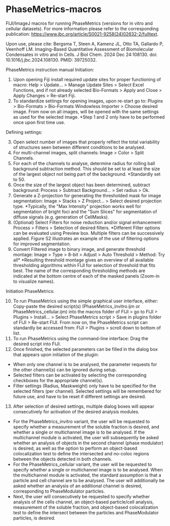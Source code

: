 # PhaseMetrics-macros
FIJI/ImageJ macros for running PhaseMetrics (versions for in vitro and cellular datasets). For more information please refer to the corresponding publication:  https://www.jbc.org/article/S0021-9258(24)02632-2/fulltext. 

Upon use, please cite: Bergsma T, Steen A, Kamenz JL, Otto TA, Gallardo P, Veenhoff LM. Imaging-Based Quantitative Assessment of Biomolecular Condensates in vitro and in Cells. J Biol Chem. 2024 Dec 24:108130. doi: 10.1016/j.jbc.2024.108130. PMID: 39725032.

PhaseMetrics instruction manual
Initiation:
1.	Upon opening Fiji install required update sites for proper functioning of macro:
	Help > Update… > Manage Update Sites > Select Excel Functions, and if not already selected Bio-Formats > Apply and Close > Apply Changes > Re-start Fiji.
2.	To standardize settings for opening images, upon re-start go to:
	Plugins > Bio-Formats > Bio-Formats Windowless Importer > Choose desired image. From now on all images, will be opened with the same settings as used for the selected image.
*Step 1 and 2 only have to be performed once upon first time use.

Defining settings:

3.	Open select number of images that properly reflect the total variability of structures seen between different conditions to be analysed.
4.	For multi-channel images, split channels:
	Image > Color > Split Channels.
5.	For each of the channels to analyse, determine radius for rolling ball background subtraction method. This should be set to at least the size of the largest object not being part of the background. 
*Standardly set to 50.
6.	Once the size of the largest object has been determined, subtract background:
	Process > Subtract Background... > Set radius > Ok.
7.	Generate a Z-projection for generating the thresholded mask for image segmentation:
	Image > Stacks > Z Project... > Select desired projection type. 
*Typically, the "Max Intensity" projection works well for segmentation of bright foci and the "Sum Slices" for segmentation of diffuse signals (e.g. generation of CellMasks).
8.	(Optional) Select Filters for noise reduction and/or signal enhancement:
	Process > Filters > Selection of desired filters. 
*Different Filter options can be evaluated using Preview box. Multiple filters can be successively applied. Figure S2 illustrates an example of the use of filtering options for improved segmentation.
9.	Convert Filtered image to binary image, and generate threshold montage:
	Image > Type > 8-bit > Adjust > Auto Threshold > Method: Try all*
*Resulting threshold montage gives an overview of all available thresholding algorithms within FIJI for selection of threshold that fits best. The name of the corresponding thresholding methods are indicated at the bottom centre of each of the masked panels (Zoom-in to visualize names).

Initiation PhaseMetrics:

10.	To run PhaseMetrics using the simple graphical user interface, either:
	Copy-paste the desired script(s) (PhaseMetrics_invitro.ijm or PhaseMetrics_cellular.ijm) into the macros folder of FIJI > go to FIJI > Plugins > Install… > Select PhaseMetrics script > Save in plugins folder of FIJI > Re-start FIJI. From now on, the PhaseMetrics script can standardly be accessed from: FIJI > Plugins > scroll down to bottom of list.
11.	To run PhaseMetrics using the command-line interface:
	Drag the desired script into FIJI.
12.	Once finished, the selected parameters can be filled in the dialog box that appears upon initiation of the plugin: 
*	When only one channel is to be analysed, the parameter requests for the other channel(s) can be ignored during setup. 
*	Selected filters can be activated by selecting the corresponding checkboxes for the appropriate channel(s). 
*	Filter settings (Radius, Maskweight) only have to be specified for the selected filters (per channel). Selected settings will be remembered for future use, and have to be reset if different settings are desired.
13.	After selection of desired settings, multiple dialog boxes will appear consecutively for activation of the desired analysis modules. 
*	For the PhaseMetrics_invitro variant, the user will be requested to specify whether a measurement of the soluble fraction is desired, and whether a single or multichannel image is to be analysed. If the multichannel module is activated, the user will subsequently be asked whether an analysis of objects in the second channel (phase modulator) is desired, as well as the option to perform an object-based colocalization test to define the intersected and no-coloc regions between the objects detected in both channels. 
*	For the PhaseMetrics_cellular variant, the user will be requested to specify whether a single or multichannel image is to be analysed. When the multichannel module is activated, the standard assumption is that a particle and cell channel are to be analysed. The user will additionally be asked whether an analysis of an additional channel is desired, corresponding to PhaseModulator particles.
*	Next, the user will consecutively be requested to specify whether analysis of the cells channel, an object-based particle/cell analysis, measurement of the soluble fraction, and object-based colocalization test to define the intersect between the particles and PhaseModulator particles, is desired.
